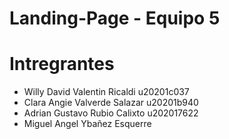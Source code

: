# Landing-Page - Equipo 5

# Intregrantes

- Willy David Valentin Ricaldi u20201c037
- Clara Angie Valverde Salazar u20201b940
- Adrian Gustavo Rubio Calixto u202017622
- Miguel Angel Ybañez Esquerre
